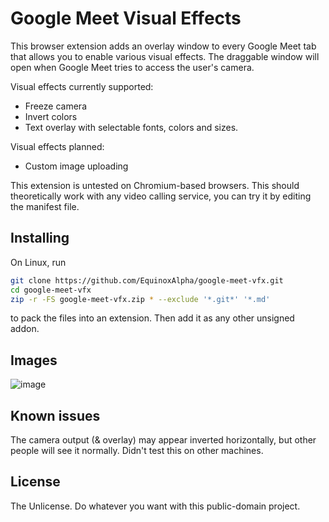 # Google Meet Visual Effects

This browser extension adds an overlay window to every Google Meet tab that allows you to enable various visual effects.
The draggable window will open when Google Meet tries to access the user's camera.

Visual effects currently supported:
* Freeze camera
* Invert colors
* Text overlay with selectable fonts, colors and sizes.

Visual effects planned:
* Custom image uploading

This extension is untested on Chromium-based browsers.
This should theoretically work with any video calling service, you can try it by editing the manifest file.

## Installing
On Linux, run
```bash
git clone https://github.com/EquinoxAlpha/google-meet-vfx.git
cd google-meet-vfx
zip -r -FS google-meet-vfx.zip * --exclude '*.git*' '*.md'
```
to pack the files into an extension. Then add it as any other unsigned addon.

## Images
![image](https://user-images.githubusercontent.com/93602271/217653790-12aa22b1-5a0a-49a4-99a0-5d870f6d060d.png)

## Known issues
The camera output (& overlay) may appear inverted horizontally, but other people will see it normally. Didn't test this on other machines.

## License
The Unlicense. Do whatever you want with this public-domain project.
